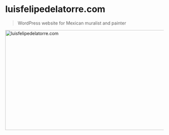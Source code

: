 # luisfelipedelatorre.com
> WordPress website for Mexican muralist and painter

<img src="https://luisfelipedelatorre.com/wp-content/uploads/2019/01/una-vida-en-la-pintura.jpg" width="640" height="320" title="luisfelipedelatorre.com">
